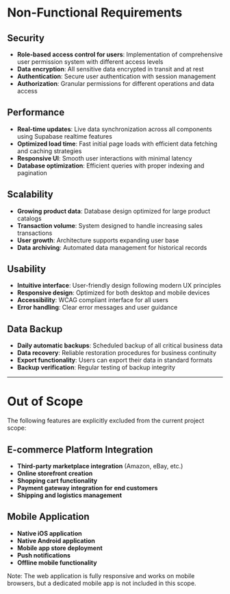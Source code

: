 
# Non-Functional Requirements

## Security
- **Role-based access control for users**: Implementation of comprehensive user permission system with different access levels
- **Data encryption**: All sensitive data encrypted in transit and at rest
- **Authentication**: Secure user authentication with session management
- **Authorization**: Granular permissions for different operations and data access

## Performance
- **Real-time updates**: Live data synchronization across all components using Supabase realtime features
- **Optimized load time**: Fast initial page loads with efficient data fetching and caching strategies
- **Responsive UI**: Smooth user interactions with minimal latency
- **Database optimization**: Efficient queries with proper indexing and pagination

## Scalability
- **Growing product data**: Database design optimized for large product catalogs
- **Transaction volume**: System designed to handle increasing sales transactions
- **User growth**: Architecture supports expanding user base
- **Data archiving**: Automated data management for historical records

## Usability
- **Intuitive interface**: User-friendly design following modern UX principles
- **Responsive design**: Optimized for both desktop and mobile devices
- **Accessibility**: WCAG compliant interface for all users
- **Error handling**: Clear error messages and user guidance

## Data Backup
- **Daily automatic backups**: Scheduled backup of all critical business data
- **Data recovery**: Reliable restoration procedures for business continuity
- **Export functionality**: Users can export their data in standard formats
- **Backup verification**: Regular testing of backup integrity

---

# Out of Scope

The following features are explicitly excluded from the current project scope:

## E-commerce Platform Integration
- **Third-party marketplace integration** (Amazon, eBay, etc.)
- **Online storefront creation**
- **Shopping cart functionality**
- **Payment gateway integration for end customers**
- **Shipping and logistics management**

## Mobile Application
- **Native iOS application**
- **Native Android application**
- **Mobile app store deployment**
- **Push notifications**
- **Offline mobile functionality**

Note: The web application is fully responsive and works on mobile browsers, but a dedicated mobile app is not included in this scope.

